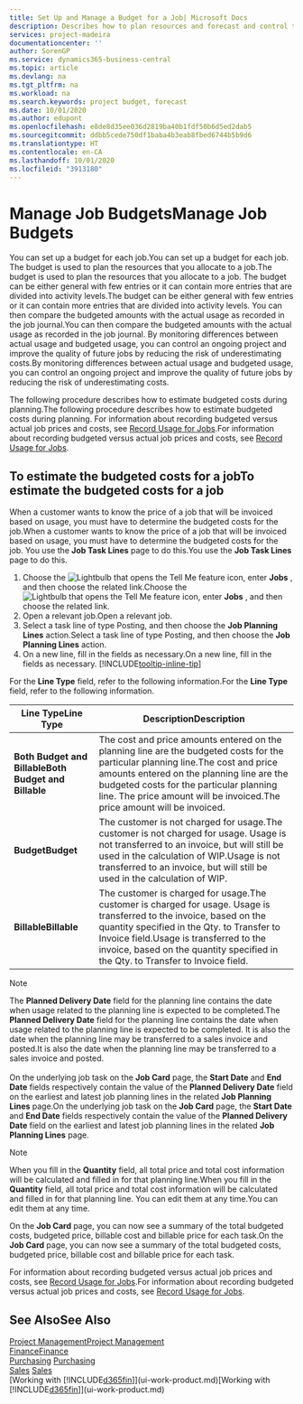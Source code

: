 ```yaml
---
title: Set Up and Manage a Budget for a Job| Microsoft Docs
description: Describes how to plan resources and forecast and control the costs of a project by setting up a budget for each job.
services: project-madeira
documentationcenter: ''
author: SorenGP
ms.service: dynamics365-business-central
ms.topic: article
ms.devlang: na
ms.tgt_pltfrm: na
ms.workload: na
ms.search.keywords: project budget, forecast
ms.date: 10/01/2020
ms.author: edupont
ms.openlocfilehash: e8de8d35ee036d2819ba40b1fdf50b6d5ed2dab5
ms.sourcegitcommit: ddbb5cede750df1baba4b3eab8fbed6744b5b9d6
ms.translationtype: HT
ms.contentlocale: en-CA
ms.lasthandoff: 10/01/2020
ms.locfileid: "3913180"
---
```

# <a name="manage-job-budgets"></a><span data-ttu-id="ee442-103">Manage Job Budgets</span><span class="sxs-lookup"><span data-stu-id="ee442-103">Manage Job Budgets</span></span>
<span data-ttu-id="ee442-104">You can set up a budget for each job.</span><span class="sxs-lookup"><span data-stu-id="ee442-104">You can set up a budget for each job.</span></span> <span data-ttu-id="ee442-105">The budget is used to plan the resources that you allocate to a job.</span><span class="sxs-lookup"><span data-stu-id="ee442-105">The budget is used to plan the resources that you allocate to a job.</span></span> <span data-ttu-id="ee442-106">The budget can be either general with few entries or it can contain more entries that are divided into activity levels.</span><span class="sxs-lookup"><span data-stu-id="ee442-106">The budget can be either general with few entries or it can contain more entries that are divided into activity levels.</span></span> <span data-ttu-id="ee442-107">You can then compare the budgeted amounts with the actual usage as recorded in the job journal.</span><span class="sxs-lookup"><span data-stu-id="ee442-107">You can then compare the budgeted amounts with the actual usage as recorded in the job journal.</span></span> <span data-ttu-id="ee442-108">By monitoring differences between actual usage and budgeted usage, you can control an ongoing project and improve the quality of future jobs by reducing the risk of underestimating costs.</span><span class="sxs-lookup"><span data-stu-id="ee442-108">By monitoring differences between actual usage and budgeted usage, you can control an ongoing project and improve the quality of future jobs by reducing the risk of underestimating costs.</span></span>

<span data-ttu-id="ee442-109">The following procedure describes how to estimate budgeted costs during planning.</span><span class="sxs-lookup"><span data-stu-id="ee442-109">The following procedure describes how to estimate budgeted costs during planning.</span></span> <span data-ttu-id="ee442-110">For information about recording budgeted versus actual job prices and costs, see [Record Usage for Jobs](projects-how-record-job-usage.md).</span><span class="sxs-lookup"><span data-stu-id="ee442-110">For information about recording budgeted versus actual job prices and costs, see [Record Usage for Jobs](projects-how-record-job-usage.md).</span></span>  

## <a name="to-estimate-the-budgeted-costs-for-a-job"></a><a name="JobBudgetCosts"></a> <span data-ttu-id="ee442-111">To estimate the budgeted costs for a job</span><span class="sxs-lookup"><span data-stu-id="ee442-111">To estimate the budgeted costs for a job</span></span>
<span data-ttu-id="ee442-112">When a customer wants to know the price of a job that will be invoiced based on usage, you must have to determine the budgeted costs for the job.</span><span class="sxs-lookup"><span data-stu-id="ee442-112">When a customer wants to know the price of a job that will be invoiced based on usage, you must have to determine the budgeted costs for the job.</span></span> <span data-ttu-id="ee442-113">You use the **Job Task Lines** page to do this.</span><span class="sxs-lookup"><span data-stu-id="ee442-113">You use the **Job Task Lines** page to do this.</span></span>

1. <span data-ttu-id="ee442-114">Choose the ![Lightbulb that opens the Tell Me feature](media/ui-search/search_small.png "Tell me what you want to do") icon, enter **Jobs** , and then choose the related link.</span><span class="sxs-lookup"><span data-stu-id="ee442-114">Choose the ![Lightbulb that opens the Tell Me feature](media/ui-search/search_small.png "Tell me what you want to do") icon, enter **Jobs** , and then choose the related link.</span></span>  
2. <span data-ttu-id="ee442-115">Open a relevant job.</span><span class="sxs-lookup"><span data-stu-id="ee442-115">Open a relevant job.</span></span>
3. <span data-ttu-id="ee442-116">Select a task line of type Posting, and then choose the **Job Planning Lines** action.</span><span class="sxs-lookup"><span data-stu-id="ee442-116">Select a task line of type Posting, and then choose the **Job Planning Lines** action.</span></span>
4. <span data-ttu-id="ee442-117">On a new line, fill in the fields as necessary.</span><span class="sxs-lookup"><span data-stu-id="ee442-117">On a new line, fill in the fields as necessary.</span></span> [!INCLUDE[tooltip-inline-tip](includes/tooltip-inline-tip_md.md)]   

<span data-ttu-id="ee442-118">For the **Line Type** field, refer to the following information.</span><span class="sxs-lookup"><span data-stu-id="ee442-118">For the **Line Type** field, refer to the following information.</span></span>  

| <span data-ttu-id="ee442-119">Line Type</span><span class="sxs-lookup"><span data-stu-id="ee442-119">Line Type</span></span> | <span data-ttu-id="ee442-120">Description</span><span class="sxs-lookup"><span data-stu-id="ee442-120">Description</span></span> |
| --- | --- |
| <span data-ttu-id="ee442-121">**Both Budget and Billable**</span><span class="sxs-lookup"><span data-stu-id="ee442-121">**Both Budget and Billable**</span></span> |<span data-ttu-id="ee442-122">The cost and price amounts entered on the planning line are the budgeted costs for the particular planning line.</span><span class="sxs-lookup"><span data-stu-id="ee442-122">The cost and price amounts entered on the planning line are the budgeted costs for the particular planning line.</span></span> <span data-ttu-id="ee442-123">The price amount will be invoiced.</span><span class="sxs-lookup"><span data-stu-id="ee442-123">The price amount will be invoiced.</span></span> |
| <span data-ttu-id="ee442-124">**Budget**</span><span class="sxs-lookup"><span data-stu-id="ee442-124">**Budget**</span></span> |<span data-ttu-id="ee442-125">The customer is not charged for usage.</span><span class="sxs-lookup"><span data-stu-id="ee442-125">The customer is not charged for usage.</span></span> <span data-ttu-id="ee442-126">Usage is not transferred to an invoice, but will still be used in the calculation of WIP.</span><span class="sxs-lookup"><span data-stu-id="ee442-126">Usage is not transferred to an invoice, but will still be used in the calculation of WIP.</span></span> |
| <span data-ttu-id="ee442-127">**Billable**</span><span class="sxs-lookup"><span data-stu-id="ee442-127">**Billable**</span></span> |<span data-ttu-id="ee442-128">The customer is charged for usage.</span><span class="sxs-lookup"><span data-stu-id="ee442-128">The customer is charged for usage.</span></span> <span data-ttu-id="ee442-129">Usage is transferred to the invoice, based on the quantity specified in the Qty. to Transfer to Invoice field.</span><span class="sxs-lookup"><span data-stu-id="ee442-129">Usage is transferred to the invoice, based on the quantity specified in the Qty. to Transfer to Invoice field.</span></span> |

> [!NOTE]  
> <span data-ttu-id="ee442-130">The **Planned Delivery Date** field for the planning line contains the date when usage related to the planning line is expected to be completed.</span><span class="sxs-lookup"><span data-stu-id="ee442-130">The **Planned Delivery Date** field for the planning line contains the date when usage related to the planning line is expected to be completed.</span></span> <span data-ttu-id="ee442-131">It is also the date when the planning line may be transferred to a sales invoice and posted.</span><span class="sxs-lookup"><span data-stu-id="ee442-131">It is also the date when the planning line may be transferred to a sales invoice and posted.</span></span> <br /><br /> <span data-ttu-id="ee442-132">On the underlying job task on the **Job Card** page, the **Start Date** and **End Date** fields respectively contain the value of the **Planned Delivery Date** field on the earliest and latest job planning lines in the related **Job Planning Lines** page.</span><span class="sxs-lookup"><span data-stu-id="ee442-132">On the underlying job task on the **Job Card** page, the **Start Date** and **End Date** fields respectively contain the value of the **Planned Delivery Date** field on the earliest and latest job planning lines in the related **Job Planning Lines** page.</span></span>

> [!NOTE]  
>   <span data-ttu-id="ee442-133">When you fill in the **Quantity** field, all total price and total cost information will be calculated and filled in for that planning line.</span><span class="sxs-lookup"><span data-stu-id="ee442-133">When you fill in the **Quantity** field, all total price and total cost information will be calculated and filled in for that planning line.</span></span> <span data-ttu-id="ee442-134">You can edit them at any time.</span><span class="sxs-lookup"><span data-stu-id="ee442-134">You can edit them at any time.</span></span>

<span data-ttu-id="ee442-135">On the **Job Card** page, you can now see a summary of the total budgeted costs, budgeted price, billable cost and billable price for each task.</span><span class="sxs-lookup"><span data-stu-id="ee442-135">On the **Job Card** page, you can now see a summary of the total budgeted costs, budgeted price, billable cost and billable price for each task.</span></span>

<span data-ttu-id="ee442-136">For information about recording budgeted versus actual job prices and costs, see [Record Usage for Jobs](projects-how-record-job-usage.md).</span><span class="sxs-lookup"><span data-stu-id="ee442-136">For information about recording budgeted versus actual job prices and costs, see [Record Usage for Jobs](projects-how-record-job-usage.md).</span></span>

## <a name="see-also"></a><span data-ttu-id="ee442-137">See Also</span><span class="sxs-lookup"><span data-stu-id="ee442-137">See Also</span></span>
[<span data-ttu-id="ee442-138">Project Management</span><span class="sxs-lookup"><span data-stu-id="ee442-138">Project Management</span></span>](projects-manage-projects.md)  
[<span data-ttu-id="ee442-139">Finance</span><span class="sxs-lookup"><span data-stu-id="ee442-139">Finance</span></span>](finance.md)  
<span data-ttu-id="ee442-140">[Purchasing](purchasing-manage-purchasing.md)       </span><span class="sxs-lookup"><span data-stu-id="ee442-140">[Purchasing](purchasing-manage-purchasing.md)       </span></span>  
<span data-ttu-id="ee442-141">[Sales](sales-manage-sales.md)    </span><span class="sxs-lookup"><span data-stu-id="ee442-141">[Sales](sales-manage-sales.md)    </span></span>  
<span data-ttu-id="ee442-142">[Working with [!INCLUDE[d365fin](includes/d365fin_md.md)]](ui-work-product.md)</span><span class="sxs-lookup"><span data-stu-id="ee442-142">[Working with [!INCLUDE[d365fin](includes/d365fin_md.md)]](ui-work-product.md)</span></span>  
